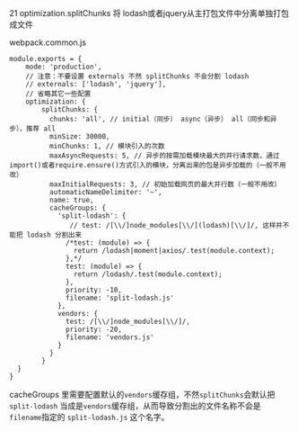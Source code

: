 21 optimization.splitChunks 将 lodash或者jquery从主打包文件中分离单独打包成文件

webpack.common.js

```
module.exports = {
    mode: 'production',
    // 注意：不要设置 externals 不然 splitChunks 不会分割 lodash
    // externals: ['lodash', 'jquery'],
    // 省略其它一些配置
    optimization: {
        splitChunks: {
          chunks: 'all', // initial（同步） async（异步） all（同步和异步），推荐 all
          minSize: 30000,
          minChunks: 1, // 模块引入的次数
          maxAsyncRequests: 5, // 异步的按需加载模块最大的并行请求数，通过import()或者require.ensure()方式引入的模块，分离出来的包是异步加载的（一般不用改）
          maxInitialRequests: 3, // 初始加载网页的最大并行数（一般不用改）
          automaticNameDelimiter: '~',
          name: true,
          cacheGroups: {
            'split-lodash': {
               // test: /[\\/]node_modules[\\/](lodash)[\\/]/, 这样并不能把 lodash 分割出来
              /*test: (module) => {
                return /lodash|moment|axios/.test(module.context);
              },*/
              test: (module) => {
                return /lodash/.test(module.context);
              },
              priority: -10,
              filename: 'split-lodash.js'
            },
            vendors: {
              test: /[\\/]node_modules[\\/]/,
              priority: -20,
              filename: 'vendors.js'
            }
          }
        }
  }
}
```

cacheGroups 里需要配置默认的`vendors`缓存组，不然`splitChunks`会默认把 `split-lodash` 当成是`vendors`缓存组，从而导致分割出的文件名称不会是`filename`指定的 `split-lodash.js` 这个名字。



